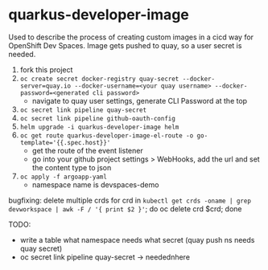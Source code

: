 # quarkus-developer-image

Used to describe the process of creating custom images in a cicd way for OpenShift Dev Spaces.
Image gets pushed to quay, so a user secret is needed. 


1. fork this project
2. `oc create secret docker-registry quay-secret --docker-server=quay.io --docker-username=<your quay username> --docker-password=<generated cli password>`
   - navigate to quay user settings, generate CLI Password at the top
3. `oc secret link pipeline quay-secret`
4. `oc secret link pipeline github-oauth-config`
5. `helm upgrade -i quarkus-developer-image helm`
6. `oc get route quarkus-developer-image-el-route -o go-template='{{.spec.host}}'`
   - get the route of the event listener
   - go into your github project settings > WebHooks, add the url and set the content type to json
7. `oc apply -f argoapp-yaml`
   - namespace name is devspaces-demo 


bugfixing:
delete multiple crds
for crd in `kubectl get crds -oname | grep devworkspace | awk -F / '{ print $2 }'`; do oc delete crd $crd; done

TODO:
- write a table what namespace needs what secret (quay push ns needs quay secret)
- oc secret link pipeline quay-secret -> needednhere